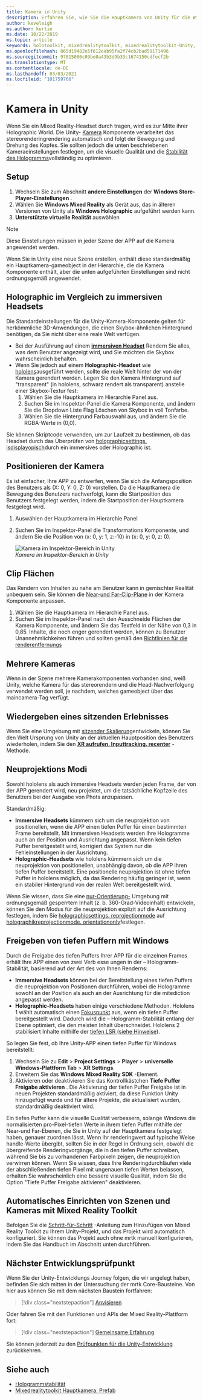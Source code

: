 ```yaml
---
title: Kamera in Unity
description: Erfahren Sie, wie Sie die Hauptkamera von Unity für die Windows Mixed Reality-Entwicklung einrichten und verwenden, um Holographic Rendering durchzuführen.
author: keveleigh
ms.author: kurtie
ms.date: 10/22/2019
ms.topic: article
keywords: holotoolkit, mixedrealitytoolkit, mixedrealitytoolkit-Unity, Holographic-Rendering, Holographic, immersive, Fokuspunkt, tiefen Puffer, nur Ausrichtung, Positional, nicht transparent, transparent, Clip, Mixed Reality-Headset, Windows Mixed Reality-Headset, Virtual Reality-Headset
ms.openlocfilehash: 865d19482e5f612eab95fa2f74cb2bad59171496
ms.sourcegitcommit: 97815006c09be0a43b3d9b33c1674150cdfecf2b
ms.translationtype: MT
ms.contentlocale: de-DE
ms.lasthandoff: 03/03/2021
ms.locfileid: "101759766"
---
```

# <a name="camera-in-unity"></a>Kamera in Unity

Wenn Sie ein Mixed Reality-Headset durch tragen, wird es zur Mitte ihrer Holographic World. Die Unity- [Kamera](https://docs.unity3d.com/Manual/class-Camera.html) Komponente verarbeitet das stereorenderingrendering automatisch und folgt der Bewegung und Drehung des Kopfes. Sie sollten jedoch die unten beschriebenen Kameraeinstellungen festlegen, um die visuelle Qualität und die [Stabilität des Hologramms](../platform-capabilities-and-apis/hologram-stability.md)vollständig zu optimieren.

## <a name="setup"></a>Setup

1. Wechseln Sie zum Abschnitt **andere Einstellungen** der **Windows Store-Player-Einstellungen** .
2. Wählen Sie **Windows Mixed Reality** als Gerät aus, das in älteren Versionen von Unity als **Windows Holographic** aufgeführt werden kann.
3. **Unterstützte virtuelle Realität** auswählen

>[!NOTE]
>Diese Einstellungen müssen in jeder Szene der APP auf die Kamera angewendet werden.
>
>Wenn Sie in Unity eine neue Szene erstellen, enthält diese standardmäßig ein Hauptkamera-gameobject in der Hierarchie, die die Kamera Komponente enthält, aber die unten aufgeführten Einstellungen sind nicht ordnungsgemäß angewendet.

## <a name="holographic-vs-immersive-headsets"></a>Holographic im Vergleich zu immersiven Headsets

Die Standardeinstellungen für die Unity-Kamera-Komponente gelten für herkömmliche 3D-Anwendungen, die einen Skybox-ähnlichen Hintergrund benötigen, da Sie nicht über eine reale Welt verfügen.

* Bei der Ausführung auf einem **[immersiven Headset](../../discover/immersive-headset-hardware-details.md)** Rendern Sie alles, was dem Benutzer angezeigt wird, und Sie möchten die Skybox wahrscheinlich behalten.
* Wenn Sie jedoch auf einem **Holographic-Headset** wie [hololens](/hololens/hololens1-hardware)ausgeführt werden, sollte die reale Welt hinter der von der Kamera gerendert werden. Legen Sie den Kamera Hintergrund auf "transparent" (in hololens, schwarz rendert als transparent) anstelle einer Skybox-Textur fest:
    1. Wählen Sie die Hauptkamera im Hierarchie Panel aus.
    2. Suchen Sie im Inspektor-Panel die Kamera Komponente, und ändern Sie die Dropdown Liste Flag Löschen von Skybox in voll Tonfarbe.
    3. Wählen Sie die Hintergrund Farbauswahl aus, und ändern Sie die RGBA-Werte in (0,0).

Sie können Skriptcode verwenden, um zur Laufzeit zu bestimmen, ob das Headset durch das Überprüfen von [holographicsettings. isdisplayopisch](https://docs.unity3d.com/ScriptReference/XR.WSA.HolographicSettings.IsDisplayOpaque.html)durch ein immersives oder Holographic ist.

## <a name="positioning-the-camera"></a>Positionieren der Kamera

Es ist einfacher, Ihre APP zu entwerfen, wenn Sie sich die Anfangsposition des Benutzers als (X: 0, Y: 0, Z: 0) vorstellen. Da die Hauptkamera die Bewegung des Benutzers nachverfolgt, kann die Startposition des Benutzers festgelegt werden, indem die Startposition der Hauptkamera festgelegt wird.

1. Auswählen der Hauptkamera im Hierarchie Panel
2. Suchen Sie im Inspektor-Panel die Transformations Komponente, und ändern Sie die Position von (x: 0, y: 1, z:-10) in (x: 0, y: 0, z: 0).

   ![Kamera im Inspektor-Bereich in Unity](images/maincamera-350px.png)  
   *Kamera im Inspektor-Bereich in Unity*

## <a name="clip-planes"></a>Clip Flächen

Das Rendern von Inhalten zu nahe am Benutzer kann in gemischter Realität unbequem sein. Sie können die [Near-und Far-Clip-Plane](../platform-capabilities-and-apis/hologram-stability.md#hologram-render-distances) in der Kamera Komponente anpassen.

1. Wählen Sie die Hauptkamera im Hierarchie Panel aus.
2. Suchen Sie im Inspektor-Panel nach den Ausschneide Flächen der Kamera Komponente, und ändern Sie das Textfeld in der Nähe von 0,3 in 0,85. Inhalte, die noch enger gerendert werden, können zu Benutzer Unannehmlichkeiten führen und sollten gemäß den [Richtlinien für die renderentfernungs](../platform-capabilities-and-apis/hologram-stability.md#hologram-render-distances)

## <a name="multiple-cameras"></a>Mehrere Kameras

Wenn in der Szene mehrere Kamerakomponenten vorhanden sind, weiß Unity, welche Kamera für das stereorendern und die Head-Nachverfolgung verwendet werden soll, je nachdem, welches gameobject über das maincamera-Tag verfügt.

## <a name="recentering-a-seated-experience"></a>Wiedergeben eines sitzenden Erlebnisses

Wenn Sie eine Umgebung mit [sitzender Skalierung](../../design/coordinate-systems.md)entwickeln, können Sie den Welt Ursprung von Unity an der aktuellen Hauptposition des Benutzers wiederholen, indem Sie den **[XR aufrufen. Inputtracking. recenter](https://docs.unity3d.com/ScriptReference/XR.InputTracking.Recenter.html)** -Methode.

## <a name="reprojection-modes"></a>Neuprojektions Modi

Sowohl hololens als auch immersive Headsets werden jeden Frame, der von der APP gerendert wird, neu projektet, um die tatsächliche Kopfzeile des Benutzers bei der Ausgabe von Phots anzupassen.

Standardmäßig:

* **Immersive Headsets** kümmern sich um die neuprojektion von positionellen, wenn die APP einen tiefen Puffer für einen bestimmten Frame bereitstellt. Mit immersiven Headsets werden Ihre Hologramme auch an der Position und Ausrichtung angepasst. Wenn kein tiefen Puffer bereitgestellt wird, korrigiert das System nur die Fehleinstellungen in der Ausrichtung.
* **Holographic-Headsets** wie hololens kümmern sich um die neuprojektion von positionellen, unabhängig davon, ob die APP ihren tiefen Puffer bereitstellt.  Eine positionelle neuprojektion ist ohne tiefen Puffer in hololens möglich, da das Rendering häufig geringer ist, wenn ein stabiler Hintergrund von der realen Welt bereitgestellt wird.

Wenn Sie wissen, dass Sie eine [nur-Orientierung-](coordinate-systems-in-unity.md#building-an-orientation-only-or-seated-scale-experience) Umgebung mit ordnungsgemäß gesperrtem Inhalt (z. b. 360-Grad-Videoinhalt) entwickeln, können Sie den Modus für die neuprojektion explizit auf die Ausrichtung festlegen, indem Sie [holographicsettings. reprojectionmode](https://docs.unity3d.com/ScriptReference/XR.WSA.HolographicSettings.ReprojectionMode.html) auf [holographikreprojectionmode. orientationonly](https://docs.unity3d.com/ScriptReference/XR.WSA.HolographicSettings.HolographicReprojectionMode.html)festlegen.

## <a name="sharing-your-depth-buffers-with-windows"></a>Freigeben von tiefen Puffern mit Windows

Durch die Freigabe des tiefen Puffers Ihrer APP für die einzelnen Frames erhält Ihre APP einen von zwei Verb esse ungen in der – Hologramm-Stabilität, basierend auf der Art des von Ihnen Renderns:

* **Immersive Headsets** können bei der Bereitstellung eines tiefen Puffers die neuprojektion von Positionen durchführen, wobei die Hologramme sowohl an der Position als auch an der Ausrichtung für die mitediction angepasst werden.
* **Holographic-Headsets** haben einige verschiedene Methoden. Hololens 1 wählt automatisch einen [Fokuspunkt](focus-point-in-unity.md) aus, wenn ein tiefen Puffer bereitgestellt wird. Dadurch wird die – Hologramm-Stabilität entlang der Ebene optimiert, die den meisten Inhalt überschneidet. Hololens 2 stabilisiert Inhalte mithilfe der [tiefen LSR (siehe Hinweise)](/uwp/api/windows.graphics.holographic.holographiccamerarenderingparameters.setfocuspoint).

So legen Sie fest, ob Ihre Unity-APP einen tiefen Puffer für Windows bereitstellt:

1. Wechseln Sie zu **Edit**  >  **Project Settings**  >  **Player**  >  **universelle Windows-Plattform Tab**  >  **XR Settings**.
2. Erweitern Sie das **Windows Mixed Reality SDK** -Element.
3. Aktivieren oder deaktivieren Sie das Kontrollkästchen **Tiefe Puffer Freigabe aktivieren** .  Die Aktivierung der tiefen Puffer Freigabe ist in neuen Projekten standardmäßig aktiviert, da diese Funktion Unity hinzugefügt wurde und für ältere Projekte, die aktualisiert wurden, standardmäßig deaktiviert wird.

Ein tiefen Puffer kann die visuelle Qualität verbessern, solange Windows die normalisierten pro-Pixel-tiefen Werte in ihrem tiefen Puffer mithilfe der Near-und Far-Ebenen, die Sie in Unity auf der Hauptkamera festgelegt haben, genauer zuordnen lässt.  Wenn Ihr renderingwert auf typische Weise handle-Werte übergibt, sollten Sie in der Regel in Ordnung sein, obwohl die übergreifende Renderingvorgänge, die in den tiefen Puffer schreiben, während Sie bis zu vorhandenen Farbpixeln zeigen, die neuprojektion verwirren können.  Wenn Sie wissen, dass Ihre Renderingdurchläufen viele der abschließenden tiefen Pixel mit ungenauen tiefen Werten belassen, erhalten Sie wahrscheinlich eine bessere visuelle Qualität, indem Sie die Option "Tiefe Puffer Freigabe aktivieren" deaktivieren.

## <a name="automatic-scene-and-camera-setup-with-mixed-reality-toolkit"></a>Automatisches Einrichten von Szenen und Kameras mit Mixed Reality Toolkit 

Befolgen Sie die [Schritt-für-Schritt](tutorials/mr-learning-base-01.md) -Anleitung zum Hinzufügen von Mixed Reality Toolkit zu Ihrem Unity-Projekt, und das Projekt wird automatisch konfiguriert. Sie können das Projekt auch ohne mrtk manuell konfigurieren, indem Sie das Handbuch im Abschnitt unten durchführen.

## <a name="next-development-checkpoint"></a>Nächster Entwicklungsprüfpunkt

Wenn Sie der Unity-Entwicklungs Journey folgen, die wir angelegt haben, befinden Sie sich mitten in der Untersuchung der mrtk Core-Bausteine. Von hier aus können Sie mit dem nächsten Baustein fortfahren:

> [!div class="nextstepaction"]
> [Anvisieren](gaze-in-unity.md)

Oder fahren Sie mit den Funktionen und APIs der Mixed Reality-Plattform fort:

> [!div class="nextstepaction"]
> [Gemeinsame Erfahrung](shared-experiences-in-unity.md)

Sie können jederzeit zu den [Prüfpunkten für die Unity-Entwicklung](unity-development-overview.md#2-core-building-blocks) zurückkehren.

## <a name="see-also"></a>Siehe auch

* [Hologrammstabilität](../platform-capabilities-and-apis/hologram-stability.md)
* [Mixedrealitytoolkit Hauptkamera. Prefab](https://github.com/Microsoft/MixedRealityToolkit-Unity/tree/htk_release/Assets/HoloToolkit/Input/Prefabs)